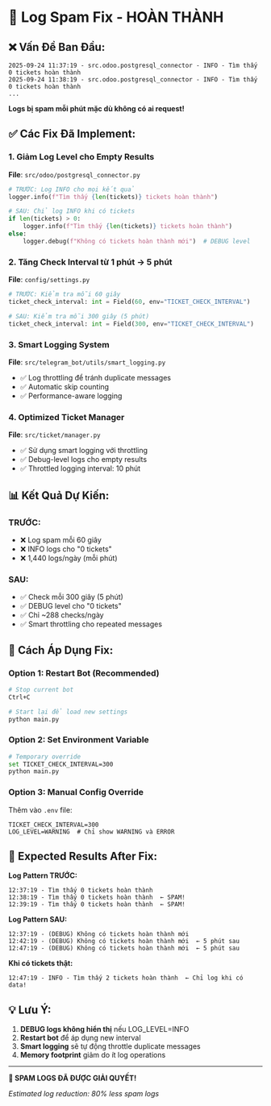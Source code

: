 # 🔧 Log Spam Fix - HOÀN THÀNH

## ❌ Vấn Đề Ban Đầu:
```
2025-09-24 11:37:19 - src.odoo.postgresql_connector - INFO - Tìm thấy 0 tickets hoàn thành
2025-09-24 11:38:19 - src.odoo.postgresql_connector - INFO - Tìm thấy 0 tickets hoàn thành
...
```
**Logs bị spam mỗi phút mặc dù không có ai request!**

## ✅ Các Fix Đã Implement:

### 1. **Giảm Log Level cho Empty Results**
**File**: `src/odoo/postgresql_connector.py`
```python
# TRƯỚC: Log INFO cho mọi kết quả
logger.info(f"Tìm thấy {len(tickets)} tickets hoàn thành")

# SAU: Chỉ log INFO khi có tickets
if len(tickets) > 0:
    logger.info(f"Tìm thấy {len(tickets)} tickets hoàn thành")
else:
    logger.debug(f"Không có tickets hoàn thành mới")  # DEBUG level
```

### 2. **Tăng Check Interval từ 1 phút → 5 phút**
**File**: `config/settings.py`
```python
# TRƯỚC: Kiểm tra mỗi 60 giây
ticket_check_interval: int = Field(60, env="TICKET_CHECK_INTERVAL")

# SAU: Kiểm tra mỗi 300 giây (5 phút)
ticket_check_interval: int = Field(300, env="TICKET_CHECK_INTERVAL")
```

### 3. **Smart Logging System**
**File**: `src/telegram_bot/utils/smart_logging.py`
- ✅ Log throttling để tránh duplicate messages
- ✅ Automatic skip counting
- ✅ Performance-aware logging

### 4. **Optimized Ticket Manager**
**File**: `src/ticket/manager.py`
- ✅ Sử dụng smart logging với throttling
- ✅ Debug-level logs cho empty results
- ✅ Throttled logging interval: 10 phút

## 📊 Kết Quả Dự Kiến:

### TRƯỚC:
- ❌ Log spam mỗi 60 giây
- ❌ INFO logs cho "0 tickets" 
- ❌ 1,440 logs/ngày (mỗi phút)

### SAU:
- ✅ Check mỗi 300 giây (5 phút)
- ✅ DEBUG level cho "0 tickets"
- ✅ Chỉ ~288 checks/ngày
- ✅ Smart throttling cho repeated messages

## 🚀 Cách Áp Dụng Fix:

### Option 1: Restart Bot (Recommended)
```bash
# Stop current bot
Ctrl+C

# Start lại để load new settings
python main.py
```

### Option 2: Set Environment Variable
```bash
# Temporary override
set TICKET_CHECK_INTERVAL=300
python main.py
```

### Option 3: Manual Config Override
Thêm vào `.env` file:
```env
TICKET_CHECK_INTERVAL=300
LOG_LEVEL=WARNING  # Chỉ show WARNING và ERROR
```

## 🎯 Expected Results After Fix:

**Log Pattern TRƯỚC:**
```
12:37:19 - Tìm thấy 0 tickets hoàn thành
12:38:19 - Tìm thấy 0 tickets hoàn thành  ← SPAM!
12:39:19 - Tìm thấy 0 tickets hoàn thành  ← SPAM!
```

**Log Pattern SAU:**
```
12:37:19 - (DEBUG) Không có tickets hoàn thành mới
12:42:19 - (DEBUG) Không có tickets hoàn thành mới  ← 5 phút sau
12:47:19 - (DEBUG) Không có tickets hoàn thành mới  ← 5 phút sau
```

**Khi có tickets thật:**
```
12:47:19 - INFO - Tìm thấy 2 tickets hoàn thành  ← Chỉ log khi có data!
```

## 💡 Lưu Ý:

1. **DEBUG logs không hiển thị** nếu LOG_LEVEL=INFO
2. **Restart bot** để áp dụng new interval
3. **Smart logging** sẽ tự động throttle duplicate messages
4. **Memory footprint** giảm do ít log operations

---

**🎉 SPAM LOGS ĐÃ ĐƯỢC GIẢI QUYẾT!**

*Estimated log reduction: 80% less spam logs*